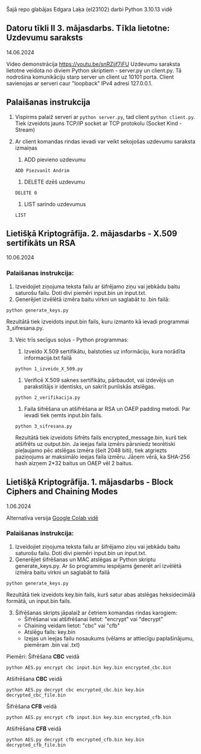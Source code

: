 Šajā repo glabājas Edgara Laķa (el23102) darbi Python 3.10.13 vidē
## Datoru tīkli II 3. mājasdarbs. Tīkla lietotne: **Uzdevumu saraksts**
14.06.2024

Video demonstrācija https://youtu.be/snRZjjf7iFU
Uzdevumu saraksta lietotne veidota no diviem Python skriptiem - server.py un client.py. Tā nodrošina komunikāciju starp server un client uz 10101 porta. Client savienojas ar serveri caur "loopback" IPv4 adresi 127.0.0.1.

## Palaišanas instrukcija
1. Vispirms palaiž serveri ar `python server.py`, tad client `python client.py`. Tiek izveidots jauns TCP/IP socket ar TCP protokolu (Socket Kind - Stream)

2. Ar client komandas rindas ievadi var veikt sekojošas uzdevumu saraksta izmaiņas
    1. ADD pievieno uzdevumu

    `ADD Piezvanīt Andrim`

    1. DELETE dzēš uzdevumu
    
    `DELETE 0`

    1. LIST sarindo uzdevumus

    `LIST`



## Lietišķā Kriptogrāfija. 2. mājasdarbs - **X.509 sertifikāts un RSA**
10.06.2024

### Palaišanas instrukcija:

1. Izveidojiet ziņojuma teksta failu ar šifrējamo ziņu vai jebkādu baitu saturošu failu. Doti divi piemēri input.bin un input.txt.
2. Ģenerējiet izvēlētā izmēra baitu virkni un saglabāt to .bin failā:

`python generate_keys.py`
 
 Rezultātā tiek izveidots input.bin fails, kuru izmanto kā ievadi programmai 3_sifresana.py.

3. Veic trīs secīgus soļus - Python programmas:
    1. Izveido X.509 sertifikātu, balstoties uz informāciju, kura norādīta informacija.txt failā

    `python 1_izveido_X_509.py`

    1. Verificē X.509 saknes sertifikātu, pārbaudot, vai izdevējs un parakstītājs ir identisks, un sakrīt punliskās atslēgas. 

    `python 2_verifikacija.py`

    1. Faila šifrēšana un atšifrēšana ar RSA un OAEP padding metodi. Par ievadi tiek ņemts input.bin fails. 

    `python 3_sifresana.py`

    Rezultātā tiek izveidots šifrēts fails encrypted_message.bin, kurš tiek atšifrēts uz output.bin. Ja ieejas faila izmērs pārsniedz teorētiski pieļaujamo pēc atslēgas izmēra (šeit 2048 biti), tiek atgriezts paziņojums ar maksimālo ieejas faila izmēru. Jāņem vērā, ka SHA-256 hash aizņem 2*32 baitus un OAEP vēl 2 baitus.


## Lietišķā Kriptogrāfija. 1. mājasdarbs - **Block Ciphers and Chaining Modes**
1.06.2024

Alternatīva versija [Google Colab vidē](https://colab.research.google.com/drive/1ZkdVpOyzT0fQ1PF_miPOyYXtQZZXlawF?usp=sharing)

### Palaišanas instrukcija:

1. Izveidojiet ziņojuma teksta failu ar šifrējamo ziņu vai jebkādu baitu saturošu failu. Doti divi piemēri input.bin un input.txt.
2. Ģenerējiet šifrēšanas un MAC atslēgas ar Python skriptu generate_keys.py. Ar šo programmu iespējams ģenerēt arī izvēlētā izmēra baitu virkni un saglabāt to failā

`python generate_keys.py`
 
 Rezultātā tiek izveidots key.bin fails, kurš satur abas atslēgas heksidecimālā formātā, un input.bin fails.

3. Šifrēšanas skripts jāpalaiž ar četriem komandas rindas karogiem:
    - Šifrēšanai vai atšifrēšanai lietot: "encrypt" vai "decrypt"
    - Chaining veidam lietot: "cbc" vai "cfb"
    - Atslēgu fails: key.bin
    - Izejas un ieejas failu nosaukums (vēlams ar attiecīgu paplašinājumu, piemēram .bin vai .txt)

Piemēri:
Šifrēšana **CBC** veidā

`python AES.py encrypt cbc input.bin key.bin encrypted_cbc.bin`

Atšifrēšana **CBC** veidā

`python AES.py decrypt cbc encrypted_cbc.bin key.bin decrypted_cbc_file.bin`

Šifrēšana **CFB** veidā

`python AES.py encrypt cfb input.bin key.bin encrypted_cfb.bin`

Atšifrēšana **CFB**  veidā

`python AES.py decrypt cfb encrypted_cfb.bin key.bin decrypted_cfb_file.bin`


